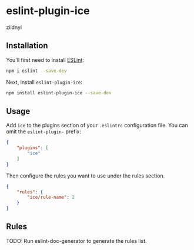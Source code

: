 # eslint-plugin-ice

ziidnyi

## Installation

You'll first need to install [ESLint](https://eslint.org/):

```sh
npm i eslint --save-dev
```

Next, install `eslint-plugin-ice`:

```sh
npm install eslint-plugin-ice --save-dev
```

## Usage

Add `ice` to the plugins section of your `.eslintrc` configuration file. You can omit the `eslint-plugin-` prefix:

```json
{
    "plugins": [
        "ice"
    ]
}
```


Then configure the rules you want to use under the rules section.

```json
{
    "rules": {
        "ice/rule-name": 2
    }
}
```

## Rules

<!-- begin auto-generated rules list -->
TODO: Run eslint-doc-generator to generate the rules list.
<!-- end auto-generated rules list -->


